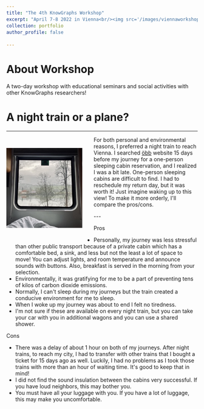 ```yaml
---
title: "The 4th KnowGraphs Workshop"
excerpt: "April 7-8 2022 in Vienna<br/><img src='/images/viennaworkshop.jpg'>"
collection: portfolio
author_profile: false

---
```


About Workshop
===

A two-day workshop with educational seminars and social activities with other KnowGraphs researchers! 

A night train or a plane?
===

---
<div>
  <img style="width: 200px; margin: 30px 30px 30px 0; float: left;" src="/images/train.jpg"/>
  <div style="display: inline;">
    <p> For both personal and environmental reasons, I preferred a night train to reach Vienna. I searched <a href="https://www.nightjet.com/en/">öbb</a> website 15 days before my journey for a one-person sleeping cabin reservation, and I realized I was a bit late. One-person sleeping cabins are difficult to find. I had to reschedule my return day, but it was worth it! Just imagine waking up to this view! To make it more orderly, I'll compare the pros/cons. </p>
  </div>
</div>
---

Pros

- Personally, my journey was less stressful than other public transport because of a private cabin which has a comfortable bed, a sink, and less but not the least a lot of space to move! You can adjust lights, and room temperature and announce sounds with buttons. Also, breakfast is served in the morning from your selection.
- Environmentally, it was gratifying for me to be a part of preventing tens of kilos of carbon dioxide emissions. 
- Normally, I can't sleep during my journeys but the train created a conducive environment for me to sleep.
- When I woke up my journey was about to end I felt no tiredness.
- I'm not sure if these are available on every night train, but you can take your car with you in additional wagons and you can use a shared shower.

Cons

- There was a delay of about 1 hour on both of my journeys. After night trains, to reach my city, I had to transfer with other trains that I bought a ticket for 15 days ago as well. Luckily, I had no problems as I took those trains with more than an hour of waiting time. It's good to keep that in mind!
- I did not find the sound insulation between the cabins very successful. If you have loud neighbors, this may bother you.
- You must have all your luggage with you. If you have a lot of luggage, this may make you uncomfortable.


 